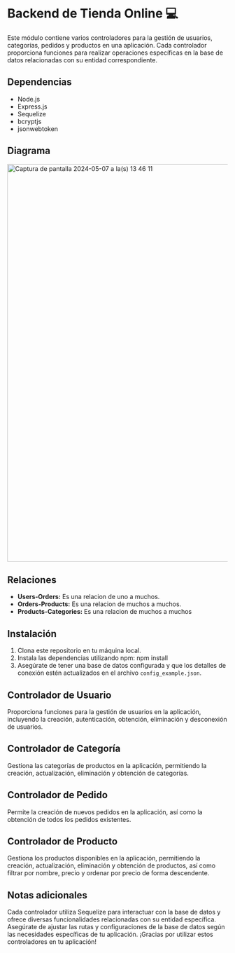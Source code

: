 # Backend de Tienda Online 💻

Este módulo contiene varios controladores para la gestión de usuarios, categorías, pedidos y productos en una aplicación. Cada controlador proporciona funciones para realizar operaciones específicas en la base de datos relacionadas con su entidad correspondiente.

## Dependencias

- Node.js
- Express.js
- Sequelize
- bcryptjs
- jsonwebtoken


## Diagrama

<img width="908" alt="Captura de pantalla 2024-05-07 a la(s) 13 46 11" src="https://github.com/AgusCorrales/ProyectoBackend/assets/162991987/a04f97fa-f5ea-4f1d-b946-24c80a9399c3">


## Relaciones
- **Users-Orders:** Es una relacion de uno a muchos.
- **Orders-Products:** Es una relacion de muchos a muchos.
- **Products-Categories:** Es una relacion de muchos a muchos


## Instalación

1. Clona este repositorio en tu máquina local.
2. Instala las dependencias utilizando npm: npm install
3. Asegúrate de tener una base de datos configurada y que los detalles de conexión estén actualizados en el archivo `config_example.json`.



## Controlador de Usuario
Proporciona funciones para la gestión de usuarios en la aplicación, incluyendo la creación, autenticación, obtención, eliminación y desconexión de usuarios.


## Controlador de Categoría
Gestiona las categorías de productos en la aplicación, permitiendo la creación, actualización, eliminación y obtención de categorías.


## Controlador de Pedido
Permite la creación de nuevos pedidos en la aplicación, así como la obtención de todos los pedidos existentes.


## Controlador de Producto
Gestiona los productos disponibles en la aplicación, permitiendo la creación, actualización, eliminación y obtención de productos, así como filtrar por nombre, precio y ordenar por precio de forma descendente.




## Notas adicionales
Cada controlador utiliza Sequelize para interactuar con la base de datos y ofrece diversas funcionalidades relacionadas con su entidad específica.
Asegúrate de ajustar las rutas y configuraciones de la base de datos según las necesidades específicas de tu aplicación.
¡Gracias por utilizar estos controladores en tu aplicación!
